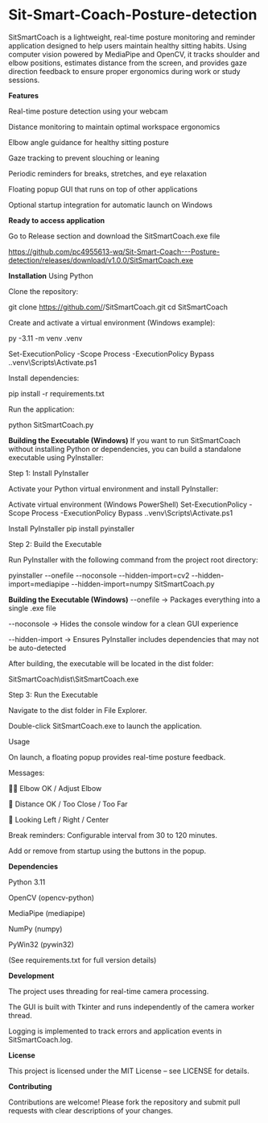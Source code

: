 # Sit-Smart-Coach-Posture-detection
SitSmartCoach is a lightweight, real-time posture monitoring and reminder application designed to help users maintain healthy sitting habits. Using computer vision powered by MediaPipe and OpenCV, it tracks shoulder and elbow positions, estimates distance from the screen, and provides gaze direction feedback to ensure proper ergonomics during work or study sessions.

**Features**

 Real-time posture detection using your webcam

 Distance monitoring to maintain optimal workspace ergonomics

 Elbow angle guidance for healthy sitting posture

 Gaze tracking to prevent slouching or leaning

 Periodic reminders for breaks, stretches, and eye relaxation

 Floating popup GUI that runs on top of other applications

 Optional startup integration for automatic launch on Windows

 **Ready to access application**
 
 Go to Release section and download the SitSmartCoach.exe file
 
 https://github.com/pc4955613-wq/Sit-Smart-Coach---Posture-detection/releases/download/v1.0.0/SitSmartCoach.exe

**Installation**
Using Python

Clone the repository:

git clone https://github.com/<your-username>/SitSmartCoach.git
cd SitSmartCoach


Create and activate a virtual environment (Windows example):

py -3.11 -m venv .venv

Set-ExecutionPolicy -Scope Process -ExecutionPolicy Bypass
.\.venv\Scripts\Activate.ps1


Install dependencies:

pip install -r requirements.txt


Run the application:

python SitSmartCoach.py



**Building the Executable (Windows)**
If you want to run SitSmartCoach without installing Python or dependencies, you can build a standalone executable using PyInstaller:

Step 1: Install PyInstaller

Activate your Python virtual environment and install PyInstaller:

Activate virtual environment (Windows PowerShell)
Set-ExecutionPolicy -Scope Process -ExecutionPolicy Bypass
.\.venv\Scripts\Activate.ps1

Install PyInstaller
pip install pyinstaller

Step 2: Build the Executable

Run PyInstaller with the following command from the project root directory:

pyinstaller --onefile --noconsole --hidden-import=cv2 --hidden-import=mediapipe --hidden-import=numpy SitSmartCoach.py


**Building the Executable (Windows)**
--onefile → Packages everything into a single .exe file

--noconsole → Hides the console window for a clean GUI experience

--hidden-import → Ensures PyInstaller includes dependencies that may not be auto-detected

After building, the executable will be located in the dist folder:

SitSmartCoach\dist\SitSmartCoach.exe

Step 3: Run the Executable

Navigate to the dist folder in File Explorer.

Double-click SitSmartCoach.exe to launch the application.

Usage

On launch, a floating popup provides real-time posture feedback.

Messages:

🏋️‍♂️ Elbow OK / Adjust Elbow

📏 Distance OK / Too Close / Too Far

👀 Looking Left / Right / Center

Break reminders: Configurable interval from 30 to 120 minutes.

Add or remove from startup using the buttons in the popup.

**Dependencies**

Python 3.11

OpenCV (opencv-python)

MediaPipe (mediapipe)

NumPy (numpy)

PyWin32 (pywin32)

(See requirements.txt for full version details)

**Development**

The project uses threading for real-time camera processing.

The GUI is built with Tkinter and runs independently of the camera worker thread.

Logging is implemented to track errors and application events in SitSmartCoach.log.

**License**

This project is licensed under the MIT License – see LICENSE
 for details.

**Contributing**

Contributions are welcome! Please fork the repository and submit pull requests with clear descriptions of your changes.

